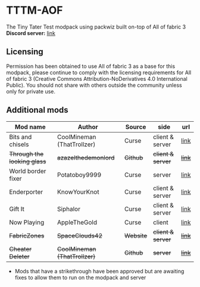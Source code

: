 # TTTM-AOF
The Tiny Tater Test modpack using packwiz built on-top of All of fabric 3  
**Discord server:** [link](https://discord.gg/YeXshh3sKE)

## Licensing
Permission has been obtained to use All of fabric 3 as a base for this modpack, please continue to comply with the licensing requirements for All of fabric 3 (Creative Commons Attribution-NoDerivatives 4.0 International Public). You should not share with others outside the community unless only for private use.

## Additional mods
| Mod name | Author | Source | side | url |
| --- | --- | --- | --- | --- |
| Bits and chisels | CoolMineman (ThatTrollzer) | Curse | client & server | [link](https://www.curseforge.com/minecraft/mc-mods/bits-and-chisels) |
| ~~Through the looking glass~~ | ~~azazelthedemonlord~~ | ~~Github~~ | ~~client & server~~ | ~~[link](https://github.com/Dragonoidzero/Through-the-Looking-Glass)~~ |
| World border fixer | Potatoboy9999 | Curse | server | [link](https://www.curseforge.com/minecraft/mc-mods/world-border-fix) |
| Enderporter | KnowYourKnot | Curse | client & server | [link](https://www.curseforge.com/minecraft/mc-mods/knowyourknot-enderporter) |
| Gift It | Siphalor | Curse | client & server | [link](https://www.curseforge.com/minecraft/mc-mods/gift-it) |
| Now Playing | AppleTheGold | Curse | client | [link](https://www.curseforge.com/minecraft/mc-mods/now-playing) |
| ~~FabricZones~~ | ~~SpaceClouds42~~ | ~~Website~~ | ~~client & server~~ | ~~[link](https://spaceclouds42.github.io/FabricZones/releases.html)~~ |
| ~~Cheater Deleter~~ | ~~CoolMineman (ThatTrollzer)~~ | ~~Github~~ | ~~server~~ | ~~[link](https://github.com/CoolMineman/CheaterDeleter/actions)~~ |

* Mods that have a strikethrough have been approved but are awaiting fixes to allow them to run on the modpack and server


